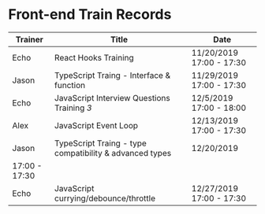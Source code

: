# Front-end Train Records
|Trainer|Title|Date|
|-------|-----|-----|
| Echo |  React Hooks Training  | 11/20/2019 17:00 - 17:30 |
| Jason | TypeScript Traing - Interface & function | 11/29/2019 17:00 - 17:30 |
| Echo |  JavaScript Interview Questions Training *3* | 12/5/2019 17:00 - 18:00 |
| Alex | JavaScript Event Loop | 12/13/2019 17:00 - 17:30 |
| Jason | TypeScript Traing - type compatibility & advanced types | 12/20/2019
 17:00 - 17:30 |
 | Echo |  JavaScript currying/debounce/throttle | 12/27/2019 17:00 - 17:30 |